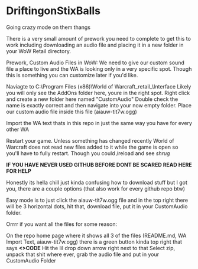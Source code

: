 # DriftingonStixBalls
Going crazy mode on them thangs

There is a very small amount of prework you need to complete to get this to work including downloading an audio file and placing it in a new folder in your WoW Retail directory. 

Prework, Custom Audio Files in WoW:
  We need to give our custom sound file a place to live and the WA is looking only in a very specific spot. Though this is something you can customize later if you'd like. 

  Naviagte to C:\Program Files (x86)\World of Warcraft\_retail_\Interface
    Likely you will only see the AddOns folder here, youre in the right spot.
    Right click and create a new folder here named "CustomAudio"
    Double check the name is exactly correct and then navigate into your now empty folder. 
    Place our custom audio file inside this file (aiauw-tit7w.ogg)

  Import the WA text thats in this repo in just the same way you have for every other WA 

  Restart your game. Unless something has changed recently World of Warcraft does not read new files added to it while the game is open so you'll have to fully restart. Though you could /reload and see *shrug*

  **IF YOU HAVE NEVER USED GITHUB BEFORE DONT BE SCARED READ HERE FOR HELP**

  Honestly its hella chill just kinda confusing how to download stuff but I got you, there are a couple options (that also work for every github repo btw)

  Easy mode is to just click the aiauw-tit7w.ogg file and in the top right there will be 3 horizontal dots, hit that, download file, put it in your CustomAudio folder.

  Orrrr if you want all the files for some reason:

  On the repo home page where it shows all 3 of the files (README.md, WA Import Text, aiauw-tit7w.ogg) there is a green button kinda top right that says **<>CODE**
  Hit the lil drop down arrow right next to that
  Select zip, unpack that shit where ever, grab the audio file and put in your CustomAudio Folder
